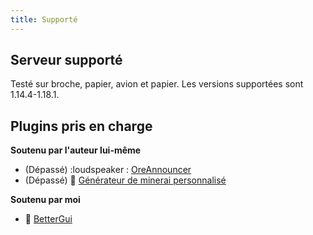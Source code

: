 ```yaml
---
title: Supporté
---
```


## Serveur supporté

Testé sur broche, papier, avion et papier. Les versions supportées sont 1.14.4-1.18.1.

## Plugins pris en charge

__Soutenu par l'auteur lui-même__

* (Dépassé) :loudspeaker : [OreAnnouncer](https://alessiodp.com/docs/oreannouncer/editblock#custom)
* (Dépassé) 🚀 [Générateur de minerai personnalisé](https://github.com/DerFrZocker/Custom-Ore-Generator/wiki/ItemMods)

__Soutenu par moi__

* 📌 [BetterGui](better-gui.md)
